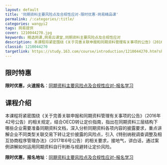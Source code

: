 ```yaml
---
layout: default
title: '同期资料主要风险点及合规性应对-限时优惠-网易精品课'
permalink: /:categories/:title/
categories: wangyi2
tags: 网易提供
cover: 1210044270.jpg
keywords: 精选网课,网易云课堂,同期资料主要风险点及合规性应对
description: 本课程将紧密围绕《关于完善关联申报和同期资料管理有关事项的公告》（2016年42号公告）的相关规定，结合OECD转让定价
classid: 1210044270
targetlink: https://study.163.com/course/introduction/1210044270.htm?share=1&shareId=1025206652&utm_campaign=share&utm_medium=iphoneShare&utm_source=&utm_u=1025206652
---
```


## 限时特惠

**限时优惠，火速报名**：[同期资料主要风险点及合规性应对-报名学习](https://study.163.com/course/introduction/1210044270.htm?share=1&shareId=1025206652&utm_campaign=share&utm_medium=iphoneShare&utm_source=&utm_u=1025206652)

## 课程介绍

本课程将紧密围绕《关于完善关联申报和同期资料管理有关事项的公告》（2016年42号公告）的相关规定，结合OECD转让定价指南，指出在同期资料三层结构下哪些企业需要准备同期资料文档，深入分析同期资料各项内容的披露要求，重点讲解企业不同类型关联交易下转让定价披露的风险点，引入《特别纳税调查调整及相互协商程序管理办法》（2017年6号公告）的相关要求，接地气，讲白话，通过案例讲解如何运用同期资料自行判断与规避转让定价风险。

**限时优惠，报名地址**：[同期资料主要风险点及合规性应对-报名学习](https://study.163.com/course/introduction/1210044270.htm?share=1&shareId=1025206652&utm_campaign=share&utm_medium=iphoneShare&utm_source=&utm_u=1025206652)

